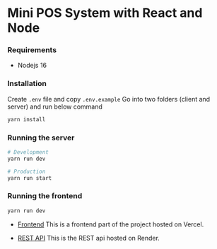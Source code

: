 # Mini POS System with React and Node

### Requirements

- Nodejs 16

### Installation

Create `.env` file and copy `.env.example`
Go into two folders (client and server) and run below command

```bash
yarn install
```

### Running the server

```bash
# Development
yarn run dev

# Production
yarn run start
```

### Running the frontend

```bash
yarn run dev
```

- [Frontend](https://mini-pos-system.vercel.app/dashboard) This is a frontend part of the project hosted on Vercel.

- [REST API](https://mini-pos-system.onrender.com/api) This is the REST api hosted on Render.
